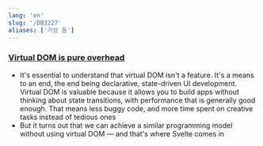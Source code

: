 ```yaml
---
lang: 'en'
slug: '/DB3227'
aliases: ['가상 돔']
---
```


### [Virtual DOM is pure overhead](https://svelte.dev/blog/virtual-dom-is-pure-overhead)

- It's essential to understand that virtual DOM isn't a feature. It's a means to an end, the end being declarative, state-driven UI development. Virtual DOM is valuable because it allows you to build apps without thinking about state transitions, with performance that is generally good enough. That means less buggy code, and more time spent on creative tasks instead of tedious ones
- But it turns out that we can achieve a similar programming model without using virtual DOM — and that's where Svelte comes in
